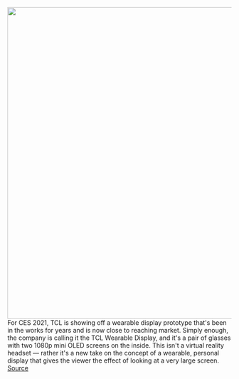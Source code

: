 <img src='https://cdn.vox-cdn.com/thumbor/uyz27K_gOqyWShHj4eT-GUbeCMs=/473x538:7162x5183/1200x800/filters:focal(3153x2215:4353x3415)/cdn.vox-cdn.com/uploads/chorus_image/image/68649928/TCL_Wearable_display_lg.0.jpg' width='700px' /><br/>
For CES 2021, TCL is showing off a wearable display prototype that's been in the works for years and is now close to reaching market. Simply enough, the company is calling it the TCL Wearable Display, and it's a pair of glasses with two 1080p mini OLED screens on the inside. This isn't a virtual reality headset — rather it's a new take on the concept of a wearable, personal display that gives the viewer the effect of looking at a very large screen.
<a href='https://www.theverge.com/2021/1/11/22221389/tcl-wearable-display-glasses-moveaudio-s600-pet-tracker-ces'> Source <a/>